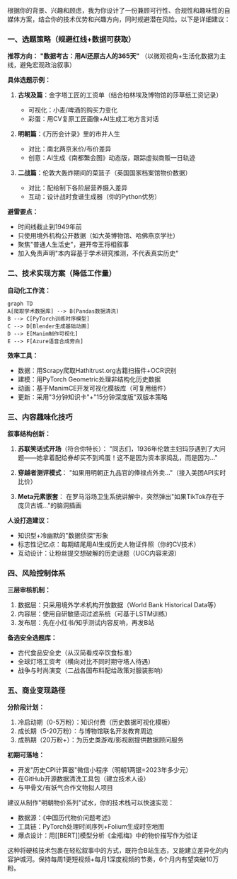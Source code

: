根据你的背景、兴趣和顾虑，我为你设计了一份兼顾可行性、合规性和趣味性的自媒体方案，结合你的技术优势和兴趣方向，同时规避潜在风险。以下是详细建议：

### 一、选题策略（规避红线+数据可获取）
**推荐方向：** 
**"数据考古：用AI还原古人的365天"**
（以微观视角+生活化数据为主线，避免宏观政治叙事）

**具体选题示例：**
1. **古埃及篇**：金字塔工匠的工资单（结合柏林埃及博物馆的莎草纸工资记录）
   - 可视化：小麦/啤酒的购买力变化
   - 彩蛋：用CV复原工匠画像+AI生成工地方言对话

2. **明朝篇**：《万历会计录》里的市井人生
   - 对比：南北两京米价/布价差异
   - 创意：AI生成《南都繁会图》动态版，跟踪虚拟商贩一日轨迹

3. **二战篇**：伦敦大轰炸期间的菜篮子（英国国家档案馆物价数据）
   - 对比：配给制下各阶层营养摄入差异
   - 互动：设计战时食谱生成器（你的Python优势）

**避雷要点：**
- 时间线截止到1949年前
- 只使用境外机构公开数据（如大英博物馆、哈佛燕京学社）
- 聚焦"普通人生活史"，避开帝王将相叙事
- 加入免责声明"本内容基于学术研究推测，不代表真实历史"

### 二、技术实现方案（降低工作量）
**自动化工作流：**
```mermaid
graph TD
A[爬取学术数据库] --> B(Pandas数据清洗)
B --> C[PyTorch训练时序模型]
C --> D[Blender生成基础动画]
D --> E[Manim制作可视化]
E --> F[Azure语音合成旁白]
```

**效率工具：**
- 数据：用Scrapy爬取Hathitrust.org古籍扫描件+OCR识别
- 建模：用PyTorch Geometric处理非结构化历史数据
- 动画：基于ManimCE开发可视化模板库（可复用组件）
- 更新：采用"3分钟知识卡"+"15分钟深度版"双版本策略

### 三、内容趣味化技巧
**叙事结构创新：**
1. **苏联笑话式开场**（符合你特长）：
   "同志们，1936年伦敦主妇玛莎遇到了大问题——她拿着配给券却买不到鸡蛋！这不是因为资本家捣乱，而是因为..."
   
2. **穿越者测评模式**：
   "如果用明朝正九品官的俸禄点外卖..."（接入美团API实时比价）

3. **Meta元素嵌套**：
   在罗马浴场卫生系统讲解中，突然弹出"如果TikTok存在于庞贝古城..."的脑洞插画

**人设打造建议：**
- 知识型+冷幽默的"数据侦探"形象
- 标志性记忆点：每期结尾用AI生成历史人物证件照（你的CV技术）
- 互动设计：让粉丝提交想破解的历史谜题（UGC内容来源）

### 四、风险控制体系
**三层审核机制：**
1. 数据层：只采用境外学术机构开放数据（World Bank Historical Data等）
2. 内容层：使用自研敏感词过滤系统（可基于LSTM训练）
3. 发布层：先在小红书/知乎测试内容反响，再发B站

**备选安全选题库：**
- 古代食品安全史（从汉简看戍卒饮食标准）
- 全球灯塔工资考（横向对比不同时期守塔人待遇）
- 战争与时尚演变（二战各国布料配给政策对服装影响）

### 五、商业变现路径
**分阶段计划：**
1. 冷启动期（0-5万粉）：知识付费（历史数据可视化模板）
2. 成长期（5-20万粉）：与博物馆联名开发教育周边
3. 成熟期（20万粉+）：为历史类游戏/影视剧提供数据顾问服务

**初期可落地：**
- 开发"历史CPI计算器"微信小程序（明朝1两银=2023年多少元）
- 在GitHub开源数据清洗工具包（建立技术人设）
- 与甲骨文/有妖气合作文物拟人项目

建议从制作"明朝物价系列"试水，你的技术栈可以快速实现：
- 数据源：《中国历代物价问题考述》
- 工具链：PyTorch处理时间序列+Folium生成时空地图
- 爆点设计：用[[BERT]]模型分析《金瓶梅》中的物价描写作为验证

这种将硬核技术包裹在轻松叙事中的方式，既符合B站生态，又能建立差异化的内容护城河。保持每周1更短视频+每月1深度视频的节奏，6个月内有望突破10万粉。